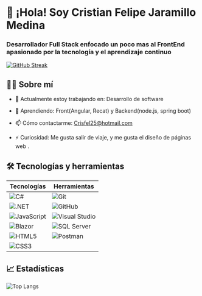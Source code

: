 # 👋 ¡Hola! Soy Cristian Felipe Jaramillo Medina
### Desarrollador  Full Stack enfocado un poco mas al FrontEnd apasionado por la tecnología y el aprendizaje continuo




[![GitHub Streak](https://github-readme-streak-stats.herokuapp.com?user=Guglus25&locale=es&theme=github-dark-dimmed&date_format=j%2Fn%5B%2FY%5D)](https://git.io/streak-stats)

## 🙋‍♂️ Sobre mí

- 🔭 Actualmente estoy trabajando en: Desarrollo de software

- 🌱 Aprendiendo: Front(Angular, Recat) y Backend(node.js, spring boot)

- 📫 Cómo contactarme: Crisfel25@hotmail.com

- ⚡ Curiosidad: Me gusta salir de viaje, y me gusta el diseño de páginas web .
## 🛠️ Tecnologías y herramientas

| Tecnologías | Herramientas |
|-------------|--------------|
| ![C#](https://img.shields.io/badge/C%23-239120?style=flat&logo=c-sharp&logoColor=white) | ![Git](https://img.shields.io/badge/Git-F05032?style=flat&logo=git&logoColor=white) |
| ![.NET](https://img.shields.io/badge/.NET-512BD4?style=flat&logo=dotnet&logoColor=white) | ![GitHub](https://img.shields.io/badge/GitHub-181717?style=flat&logo=github&logoColor=white) |
| ![JavaScript](https://img.shields.io/badge/JavaScript-F7DF1E?style=flat&logo=javascript&logoColor=black) | ![Visual Studio](https://img.shields.io/badge/Visual%20Studio-5C2D91?style=flat&logo=visual-studio&logoColor=white) |
| ![Blazor](https://img.shields.io/badge/Blazor-512BD4?style=flat&logo=blazor&logoColor=white) | ![SQL Server](https://img.shields.io/badge/SQL%20Server-CC2927?style=flat&logo=microsoftsqlserver&logoColor=white) |
| ![HTML5](https://img.shields.io/badge/HTML5-E34F26?style=flat&logo=html5&logoColor=white) | ![Postman](https://img.shields.io/badge/Postman-FF6C37?style=flat&logo=postman&logoColor=white) |
| ![CSS3](https://img.shields.io/badge/CSS3-1572B6?style=flat&logo=css3&logoColor=white) | |


## 📈 Estadísticas

![Top Langs](https://github-readme-stats.vercel.app/api/top-langs/?username=anuraghazra&locale=es)

